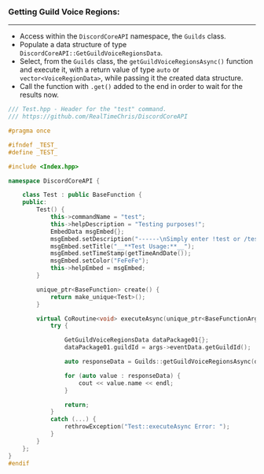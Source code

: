 ### **Getting Guild Voice Regions:**
---
- Access within the `DiscordCoreAPI` namespace, the `Guilds` class.
- Populate a data structure of type `DiscordCoreAPI::GetGuildVoiceRegionsData`.
- Select, from the `Guilds` class, the `getGuildVoiceRegionsAsync()` function and execute it, with a return value of type `auto` or `vector<VoiceRegionData>`, while passing it the created data structure.
- Call the function with `.get()` added to the end in order to wait for the results now.

```cpp
/// Test.hpp - Header for the "test" command.
/// https://github.com/RealTimeChris/DiscordCoreAPI

#pragma once

#ifndef _TEST_
#define _TEST_

#include <Index.hpp>

namespace DiscordCoreAPI {

	class Test : public BaseFunction {
	public:
		Test() {
			this->commandName = "test";
			this->helpDescription = "Testing purposes!";
			EmbedData msgEmbed{};
			msgEmbed.setDescription("------\nSimply enter !test or /test!\n------");
			msgEmbed.setTitle("__**Test Usage:**__");
			msgEmbed.setTimeStamp(getTimeAndDate());
			msgEmbed.setColor("FeFeFe");
			this->helpEmbed = msgEmbed;
		}

		unique_ptr<BaseFunction> create() {
			return make_unique<Test>();
		}

		virtual CoRoutine<void> executeAsync(unique_ptr<BaseFunctionArguments> args) {
			try {

				GetGuildVoiceRegionsData dataPackage01{};
				dataPackage01.guildId = args->eventData.getGuildId();

				auto responseData = Guilds::getGuildVoiceRegionsAsync(dataPackage01).get();

				for (auto value : responseData) {
					cout << value.name << endl;
				}			

				return;
			}
			catch (...) {
				rethrowException("Test::executeAsync Error: ");
			}
		}
	};
}
#endif

```
